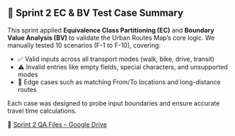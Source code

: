 ## 🧪 Sprint 2 EC & BV Test Case Summary

This sprint applied **Equivalence Class Partitioning (EC)** and **Boundary Value Analysis (BV)** to validate the Urban Routes Map’s core logic. We manually tested 10 scenarios (F-1 to F-10), covering:

- ✅ Valid inputs across all transport modes (walk, bike, drive, transit)  
- ⚠️ Invalid entries like empty fields, special characters, and unsupported modes  
- 🧭 Edge cases such as matching From/To locations and long-distance routes  

Each case was designed to probe input boundaries and ensure accurate travel time calculations.

📁 [Sprint 2 QA Files – Google Drive](https://drive.google.com/drive/folders/1oybnju2kXnC1EmqnANOfZx0GSOLdxhtU)
